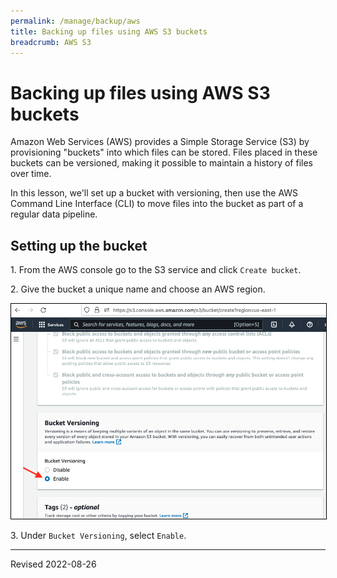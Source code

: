 ```yaml
---
permalink: /manage/backup/aws
title: Backing up files using AWS S3 buckets
breadcrumb: AWS S3
---
```


# Backing up files using AWS S3 buckets

Amazon Web Services (AWS) provides a Simple Storage Service (S3) by provisioning "buckets" into which files can be stored. Files placed in these buckets can be versioned, making it possible to maintain a history of files over time. 

In this lesson, we'll set up a bucket with versioning, then use the AWS Command Line Interface (CLI) to move files into the bucket as part of a regular data pipeline.

## Setting up the bucket

1\. From the AWS console go to the S3 service and click `Create bucket`. 

2\. Give the bucket a unique name and choose an AWS region.


<img src="check_versioned.png" style="border:1px solid black">

3\. Under `Bucket Versioning`, select `Enable`.



----
Revised 2022-08-26
